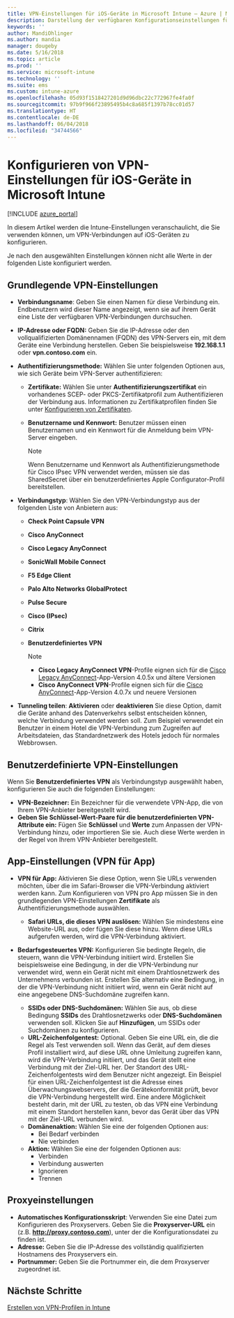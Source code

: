 ```yaml
---
title: VPN-Einstellungen für iOS-Geräte in Microsoft Intune – Azure | Microsoft-Dokumentation
description: Darstellung der verfügbaren Konfigurationseinstellungen für virtuelle private Netzwerke (VPNs), einschließlich der Verbindungsdetails, Authentifizierungsmethoden und dem getrennten Tunneln in den Grundeinstellungen; der benutzerdefinierten VPN-Einstellungen mit dem Bezeichner und den Schlüssel-Wert-Paaren; der App-bezogenen VPN-Einstellungen, die Safari-URLs und bedarfsgesteuerten VPNs mit SSIDs oder DNS-Suchdomänen enthalten; und der Proxyeinstellungen zum Einschließen von einem Konfigurationsskript, einer IP-Adresse oder FQDN-Adresse und einem TCP-Port in Microsoft Intune auf Geräten mit iOS.
keywords: ''
author: MandiOhlinger
ms.author: mandia
manager: dougeby
ms.date: 5/16/2018
ms.topic: article
ms.prod: ''
ms.service: microsoft-intune
ms.technology: ''
ms.suite: ems
ms.custom: intune-azure
ms.openlocfilehash: 05d93f1518427201d9d96dbc22c772967fe4fa0f
ms.sourcegitcommit: 97b9f966f23895495b4c8a685f1397b78cc01d57
ms.translationtype: HT
ms.contentlocale: de-DE
ms.lasthandoff: 06/04/2018
ms.locfileid: "34744566"
---
```

# <a name="configure-vpn-settings-in-microsoft-intune-for-devices-running-ios"></a>Konfigurieren von VPN-Einstellungen für iOS-Geräte in Microsoft Intune

[!INCLUDE [azure_portal](./includes/azure_portal.md)]

In diesem Artikel werden die Intune-Einstellungen veranschaulicht, die Sie verwenden können, um VPN-Verbindungen auf iOS-Geräten zu konfigurieren.

Je nach den ausgewählten Einstellungen können nicht alle Werte in der folgenden Liste konfiguriert werden.

## <a name="base-vpn-settings"></a>Grundlegende VPN-Einstellungen

- **Verbindungsname**: Geben Sie einen Namen für diese Verbindung ein. Endbenutzern wird dieser Name angezeigt, wenn sie auf ihrem Gerät eine Liste der verfügbaren VPN-Verbindungen durchsuchen.
- **IP-Adresse oder FQDN:** Geben Sie die IP-Adresse oder den vollqualifizierten Domänennamen (FQDN) des VPN-Servers ein, mit dem Geräte eine Verbindung herstellen. Geben Sie beispielsweise **192.168.1.1** oder **vpn.contoso.com** ein.
- **Authentifizierungsmethode:** Wählen Sie unter folgenden Optionen aus, wie sich Geräte beim VPN-Server authentifizieren:
  - **Zertifikate:** Wählen Sie unter **Authentifizierungszertifikat** ein vorhandenes SCEP- oder PKCS-Zertifikatprofil zum Authentifizieren der Verbindung aus. Informationen zu Zertifikatprofilen finden Sie unter [Konfigurieren von Zertifikaten](certificates-configure.md).
  - **Benutzername und Kennwort:** Benutzer müssen einen Benutzernamen und ein Kennwort für die Anmeldung beim VPN-Server eingeben.

    > [!NOTE]
    > Wenn Benutzername und Kennwort als Authentifizierungsmethode für Cisco IPsec VPN verwendet werden, müssen sie das SharedSecret über ein benutzerdefiniertes Apple Configurator-Profil bereitstellen.
  
- **Verbindungstyp**: Wählen Sie den VPN-Verbindungstyp aus der folgenden Liste von Anbietern aus:
  - **Check Point Capsule VPN**
  - **Cisco AnyConnect**
  - **Cisco Legacy AnyConnect**
  - **SonicWall Mobile Connect**
  - **F5 Edge Client**
  - **Palo Alto Networks GlobalProtect**
  - **Pulse Secure**
  - **Cisco (IPsec)**
  - **Citrix**
  - **Benutzerdefiniertes VPN**

    > [!NOTE]
    > - **Cisco Legacy AnyConnect VPN**-Profile eignen sich für die [Cisco Legacy AnyConnect](https://itunes.apple.com/app/cisco-legacy-anyconnect/id392790924)-App-Version 4.0.5x und ältere Versionen
    > - **Cisco AnyConnect VPN**-Profile eignen sich für die [Cisco AnyConnect](https://itunes.apple.com/app/cisco-anyconnect/id1135064690)-App-Version 4.0.7x und neuere Versionen

- **Tunneling teilen**: **Aktivieren** oder **deaktivieren** Sie diese Option, damit die Geräte anhand des Datenverkehrs selbst entscheiden können, welche Verbindung verwendet werden soll. Zum Beispiel verwendet ein Benutzer in einem Hotel die VPN-Verbindung zum Zugreifen auf Arbeitsdateien, das Standardnetzwerk des Hotels jedoch für normales Webbrowsen.

## <a name="custom-vpn-settings"></a>Benutzerdefinierte VPN-Einstellungen

Wenn Sie **Benutzerdefiniertes VPN** als Verbindungstyp ausgewählt haben, konfigurieren Sie auch die folgenden Einstellungen:

- **VPN-Bezeichner:** Ein Bezeichner für die verwendete VPN-App, die von Ihrem VPN-Anbieter bereitgestellt wird.
- **Geben Sie Schlüssel-Wert-Paare für die benutzerdefinierten VPN-Attribute ein:** Fügen Sie **Schlüssel** und **Werte** zum Anpassen der VPN-Verbindung hinzu, oder importieren Sie sie. Auch diese Werte werden in der Regel von Ihrem VPN-Anbieter bereitgestellt.

## <a name="apps-per-app-vpn-settings"></a>App-Einstellungen (VPN für App)

- **VPN für App:** Aktivieren Sie diese Option, wenn Sie URLs verwenden möchten, über die im Safari-Browser die VPN-Verbindung aktiviert werden kann. Zum Konfigurieren von VPN pro App müssen Sie in den grundlegenden VPN-Einstellungen **Zertifikate** als Authentifizierungsmethode auswählen.
  - **Safari URLs, die dieses VPN auslösen:** Wählen Sie mindestens eine Website-URL aus, oder fügen Sie diese hinzu. Wenn diese URLs aufgerufen werden, wird die VPN-Verbindung aktiviert.

- **Bedarfsgesteuertes VPN:** Konfigurieren Sie bedingte Regeln, die steuern, wann die VPN-Verbindung initiiert wird. Erstellen Sie beispielsweise eine Bedingung, in der die VPN-Verbindung nur verwendet wird, wenn ein Gerät nicht mit einem Drahtlosnetzwerk des Unternehmens verbunden ist. Erstellen Sie alternativ eine Bedingung, in der die VPN-Verbindung nicht initiiert wird, wenn ein Gerät nicht auf eine angegebene DNS-Suchdomäne zugreifen kann.

  - **SSIDs oder DNS-Suchdomänen:** Wählen Sie aus, ob diese Bedingung **SSIDs** des Drahtlosnetzwerks oder **DNS-Suchdomänen** verwenden soll. Klicken Sie auf **Hinzufügen**, um SSIDs oder Suchdomänen zu konfigurieren.
  - **URL-Zeichenfolgentest:** Optional. Geben Sie eine URL ein, die die Regel als Test verwenden soll. Wenn das Gerät, auf dem dieses Profil installiert wird, auf diese URL ohne Umleitung zugreifen kann, wird die VPN-Verbindung initiiert, und das Gerät stellt eine Verbindung mit der Ziel-URL her. Der Standort des URL-Zeichenfolgentests wird dem Benutzer nicht angezeigt. Ein Beispiel für einen URL-Zeichenfolgentest ist die Adresse eines Überwachungswebservers, der die Gerätekonformität prüft, bevor die VPN-Verbindung hergestellt wird. Eine andere Möglichkeit besteht darin, mit der URL zu testen, ob das VPN eine Verbindung mit einem Standort herstellen kann, bevor das Gerät über das VPN mit der Ziel-URL verbunden wird.
  - **Domänenaktion:** Wählen Sie eine der folgenden Optionen aus:
    - Bei Bedarf verbinden
    - Nie verbinden
  - **Aktion:** Wählen Sie eine der folgenden Optionen aus:
    - Verbinden
    - Verbindung auswerten
    - Ignorieren
    - Trennen

## <a name="proxy-settings"></a>Proxyeinstellungen

- **Automatisches Konfigurationsskript**: Verwenden Sie eine Datei zum Konfigurieren des Proxyservers. Geben Sie die **Proxyserver-URL** ein (z.B. **http://proxy.contoso.com**), unter der die Konfigurationsdatei zu finden ist.
- **Adresse:** Geben Sie die IP-Adresse des vollständig qualifizierten Hostnamens des Proxyservers ein.
- **Portnummer:** Geben Sie die Portnummer ein, die dem Proxyserver zugeordnet ist.

## <a name="next-step"></a>Nächste Schritte
[Erstellen von VPN-Profilen in Intune](vpn-settings-configure.md)
